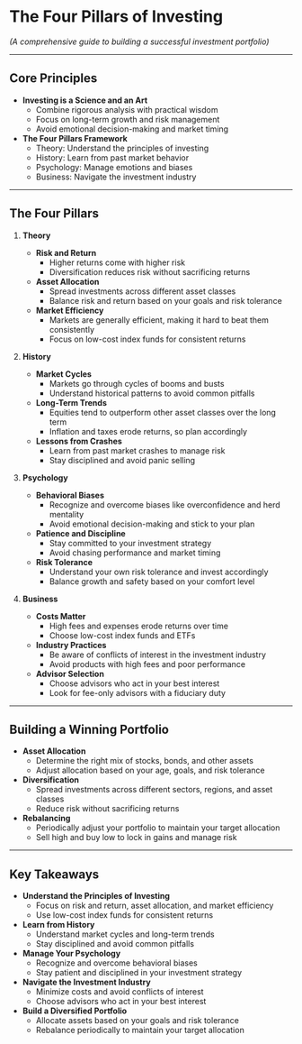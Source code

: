 # The Four Pillars of Investing

*(A comprehensive guide to building a successful investment portfolio)*

---

## Core Principles

- **Investing is a Science and an Art**
  - Combine rigorous analysis with practical wisdom
  - Focus on long-term growth and risk management
  - Avoid emotional decision-making and market timing
- **The Four Pillars Framework**
  - Theory: Understand the principles of investing
  - History: Learn from past market behavior
  - Psychology: Manage emotions and biases
  - Business: Navigate the investment industry

---

## The Four Pillars

1. **Theory**

   - **Risk and Return**
     - Higher returns come with higher risk
     - Diversification reduces risk without sacrificing returns
   - **Asset Allocation**
     - Spread investments across different asset classes
     - Balance risk and return based on your goals and risk tolerance
   - **Market Efficiency**
     - Markets are generally efficient, making it hard to beat them consistently
     - Focus on low-cost index funds for consistent returns
2. **History**

   - **Market Cycles**
     - Markets go through cycles of booms and busts
     - Understand historical patterns to avoid common pitfalls
   - **Long-Term Trends**
     - Equities tend to outperform other asset classes over the long term
     - Inflation and taxes erode returns, so plan accordingly
   - **Lessons from Crashes**
     - Learn from past market crashes to manage risk
     - Stay disciplined and avoid panic selling
3. **Psychology**

   - **Behavioral Biases**
     - Recognize and overcome biases like overconfidence and herd mentality
     - Avoid emotional decision-making and stick to your plan
   - **Patience and Discipline**
     - Stay committed to your investment strategy
     - Avoid chasing performance and market timing
   - **Risk Tolerance**
     - Understand your own risk tolerance and invest accordingly
     - Balance growth and safety based on your comfort level
4. **Business**

   - **Costs Matter**
     - High fees and expenses erode returns over time
     - Choose low-cost index funds and ETFs
   - **Industry Practices**
     - Be aware of conflicts of interest in the investment industry
     - Avoid products with high fees and poor performance
   - **Advisor Selection**
     - Choose advisors who act in your best interest
     - Look for fee-only advisors with a fiduciary duty

---

## Building a Winning Portfolio

- **Asset Allocation**
  - Determine the right mix of stocks, bonds, and other assets
  - Adjust allocation based on your age, goals, and risk tolerance
- **Diversification**
  - Spread investments across different sectors, regions, and asset classes
  - Reduce risk without sacrificing returns
- **Rebalancing**
  - Periodically adjust your portfolio to maintain your target allocation
  - Sell high and buy low to lock in gains and manage risk

---

## Key Takeaways

- **Understand the Principles of Investing**
  - Focus on risk and return, asset allocation, and market efficiency
  - Use low-cost index funds for consistent returns
- **Learn from History**
  - Understand market cycles and long-term trends
  - Stay disciplined and avoid common pitfalls
- **Manage Your Psychology**
  - Recognize and overcome behavioral biases
  - Stay patient and disciplined in your investment strategy
- **Navigate the Investment Industry**
  - Minimize costs and avoid conflicts of interest
  - Choose advisors who act in your best interest
- **Build a Diversified Portfolio**
  - Allocate assets based on your goals and risk tolerance
  - Rebalance periodically to maintain your target allocation
